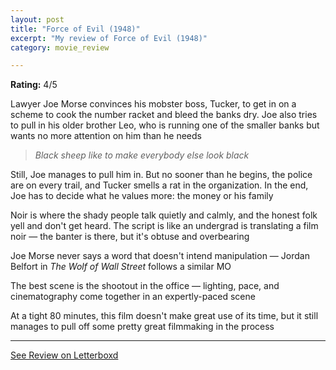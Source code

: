 ```yaml
---
layout: post
title: "Force of Evil (1948)"
excerpt: "My review of Force of Evil (1948)"
category: movie_review

---
```


**Rating:** 4/5

Lawyer Joe Morse convinces his mobster boss, Tucker, to get in on a scheme to cook the number racket and bleed the banks dry. Joe also tries to pull in his older brother Leo, who is running one of the smaller banks but wants no more attention on him than he needs<blockquote><i>Black sheep like to make everybody else look black</i></blockquote>
Still, Joe manages to pull him in. But no sooner than he begins, the police are on every trail, and Tucker smells a rat in the organization. In the end, Joe has to decide what he values more: the money or his family

Noir is where the shady people talk quietly and calmly, and the honest folk yell and don't get heard. The script is like an undergrad is translating a film noir — the banter is there, but it's obtuse and overbearing

Joe Morse never says a word that doesn't intend manipulation — Jordan Belfort in <i>The Wolf of Wall Street</i> follows a similar MO

The best scene is the shootout in the office — lighting, pace, and cinematography come together in an expertly-paced scene

At a tight 80 minutes, this film doesn't make great use of its time, but it still manages to pull off some pretty great filmmaking in the process

<hr>

[See Review on Letterboxd](https://boxd.it/4TnYeF)
